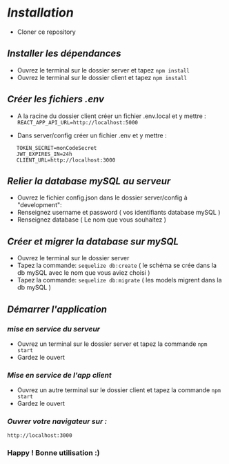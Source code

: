 # ***Installation***

- Cloner ce repository

## ***Installer les dépendances***
- Ouvrez le terminal sur le dossier server et tapez ```npm install```
- Ouvrez le terminal sur le dossier client et tapez ```npm install```

## ***Créer les fichiers .env***
- A la racine du dossier client créer un fichier .env.local et y mettre :
 ```REACT_APP_API_URL=http://localhost:5000```

- Dans server/config créer un fichier .env et y mettre :
 ```PORT=5000
    TOKEN_SECRET=monCodeSecret
    JWT_EXPIRES_IN=24h
    CLIENT_URL=http://localhost:3000
 ```

## ***Relier la database mySQL au serveur***
- Ouvrez le fichier config.json dans le dossier server/config à "development":
- Renseignez username et password ( vos identifiants database mySQL )
- Renseignez database ( Le nom que vous souhaitez )

## ***Créer et migrer la database sur mySQL***
- Ouvrez le terminal sur le dossier server
- Tapez la commande: ```sequelize db:create``` ( le schéma se crée dans la db mySQL avec le nom que vous aviez choisi )
- Tapez la commande: ```sequelize db:migrate``` ( les models migrent dans la db mySQL )

## ***Démarrer l'application***

### ***mise en service du serveur***
- Ouvrez un terminal sur le dossier server et tapez la commande ```npm start``` 
- Gardez le ouvert

### ***Mise en service de l'app client***
- Ouvrez un autre terminal sur le dossier client et tapez la commande ```npm start```
- Gardez le ouvert

### ***Ouvrer votre navigateur sur :***
```
http://localhost:3000
```

### Happy ! Bonne utilisation :)
